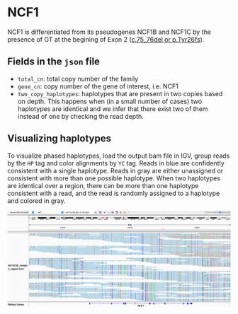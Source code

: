 # NCF1

NCF1 is differentiated from its pseudogenes NCF1B and NCF1C by the presence of GT at the begining of Exon 2 ([c.75_76del or p.Tyr26fs](https://www.ncbi.nlm.nih.gov/clinvar/variation/2249/)).

## Fields in the `json` file

- `total_cn`: total copy number of the family
- `gene_cn`: copy number of the gene of interest, i.e. NCF1
- `two_copy_haplotypes`: haplotypes that are present in two copies based on depth. This happens when (in a small number of cases) two haplotypes are identical and we infer that there exist two of them instead of one by checking the read depth.

## Visualizing haplotypes

To visualize phased haplotypes, load the output bam file in IGV, group reads by the `HP` tag and color alignments by `YC` tag. Reads in blue are confidently consistent with a single haplotype. Reads in gray are either unassigned or consistent with more than one possible haplotype. When two haplotypes are identical over a region, there can be more than one haplotype consistent with a read, and the read is randomly assigned to a haplotype and colored in gray. 

![NCF1 example](figures/NCF1.png)
